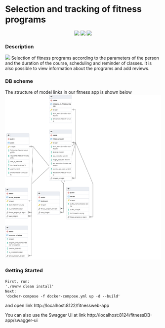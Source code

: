 # Selection and tracking of fitness programs
<p align="center">
<img src="https://img.shields.io/badge/made%20by-Makul%20Raman-blue" >
<img src="https://img.shields.io/github/issues/Fidget66/selection-and-tracking-of-fitness-programs">
<img src="https://sonarcloud.io/api/project_badges/measure?project=Fidget66_selection-and-tracking-of-fitness-programs&metric=alert_status">
</p>

### Description
<img src="https://media.giphy.com/media/cUyvte0RxObfPTDF3A/giphy.gif">
Selection of fitness programs according to the parameters of the person and the duration of the course,
scheduling and reminder of classes. It is also possible to view information about the programs and add reviews.

### DB scheme
The structure of model links in our fitness app is shown below
![img.png](.img/FitnessAppDBSchema.png)

### Getting Started
    First, run:
    './mvnw clean install'
    Next:
    'docker-compose -f docker-compose.yml up -d --build'

and open link http://localhost:8122/fitnessweb-app

You can also use the Swagger UI at link http://localhost:8124/fitnessDB-app/swagger-ui


